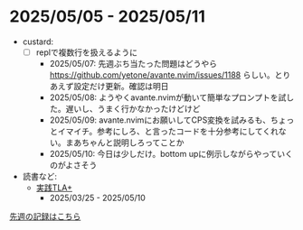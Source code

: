 # 2025/05/05 - 2025/05/11

- custard:
    - [ ] replで複数行を扱えるように
        - 2025/05/07: 先週ぶち当たった問題はどうやら <https://github.com/yetone/avante.nvim/issues/1188> らしい。とりあえず設定だけ更新。確認は明日
        - 2025/05/08: ようやくavante.nvimが動いて簡単なプロンプトを試した。遅いし、うまく行かなかったけどけど
        - 2025/05/09: avante.nvimにお願いしてCPS変換を試みるも、ちょっとイマイチ。参考にしろ、と言ったコードを十分参考にしてくれない。まあちゃんと説明しろってことか
        - 2025/05/10: 今日は少しだけ。bottom upに例示しながらやっていくのがよさそう
- 読書など:
    - [実践TLA+](https://www.shoeisha.co.jp/book/detail/9784798169163)
        - 2025/03/25 - 2025/05/10

[先週の記録はこちら](https://github.com/igrep/daily-commits/blob/4ac9fda4eb2a4eef715cc41e607b629bed85ab26/yesterday.md)
